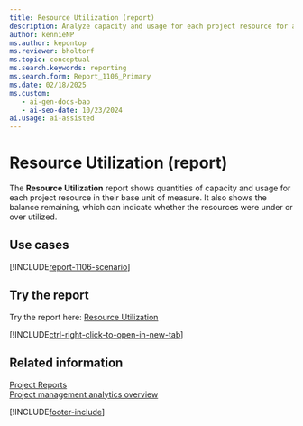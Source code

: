 ```yaml
---
title: Resource Utilization (report)
description: Analyze capacity and usage for each project resource for a prior period and check the balance remaining to determine if each resource was under or over utilized.
author: kennieNP
ms.author: kepontop
ms.reviewer: bholtorf
ms.topic: conceptual
ms.search.keywords: reporting
ms.search.form: Report_1106_Primary
ms.date: 02/18/2025
ms.custom:
   - ai-gen-docs-bap
   - ai-seo-date: 10/23/2024
ai.usage: ai-assisted
---
```


# Resource Utilization (report)

The **Resource Utilization** report shows quantities of capacity and usage for each project resource in their base unit of measure. It also shows the balance remaining, which can indicate whether the resources were under or over utilized.

## Use cases

[!INCLUDE[report-1106-scenario](../includes/report-1106-scenario-include.md)]

## Try the report

Try the report here: [Resource Utilization](https://businesscentral.dynamics.com?report=1106)

[!INCLUDE[ctrl-right-click-to-open-in-new-tab](../includes/ctrl-right-click-to-open-in-new-tab.md)]

## Related information

[Project Reports](../project-reports.md)  
[Project management analytics overview](../projects-analytics-overview.md)  

[!INCLUDE[footer-include](../includes/footer-banner.md)]